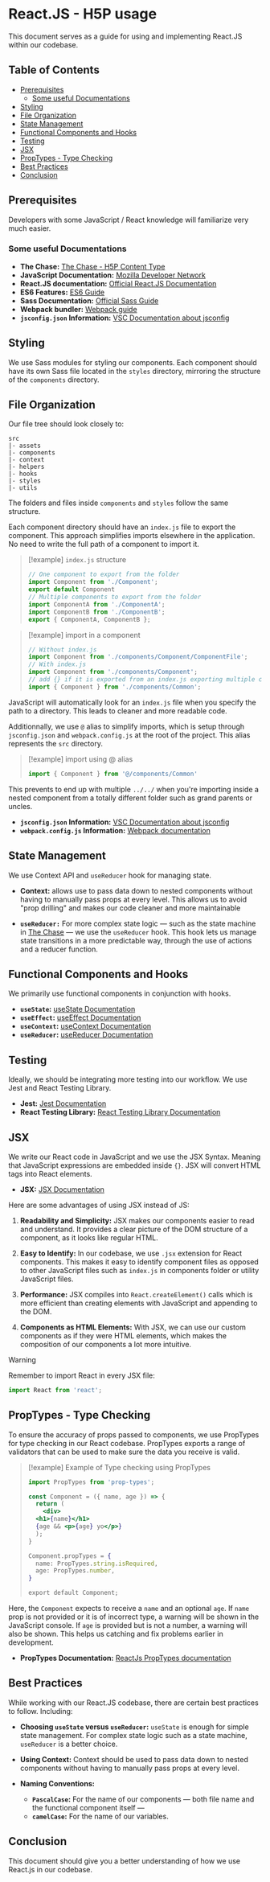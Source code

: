 # React.JS - H5P usage
This document serves as a guide for using and implementing React.JS within our codebase.

## Table of Contents
- [Prerequisites](#prerequisites)
	- [Some useful Documentations](#some-useful-documentations)
- [Styling](#styling)
- [File Organization](#file-organization)
- [State Management](#state-management)
- [Functional Components and Hooks](#functional-components-and-hooks)
- [Testing](#testing)
- [JSX](#jsx)
- [PropTypes - Type Checking](#proptypes---type-checking)
- [Best Practices](#best-practices)
- [Conclusion](#conclusion)

## Prerequisites
Developers with some JavaScript / React knowledge will familiarize very much easier.

### Some useful Documentations
- **The Chase:** [The Chase - H5P Content Type](https://github.com/h5p/h5p-chase)
- **JavaScript Documentation:** [Mozilla Developer Network](https://developer.mozilla.org/en-US/docs/Web/JavaScript/Guide)
- **React.JS documentation:** [Official React.JS Documentation](https://reactjs.org/tutorial/tutorial.html)
- **ES6 Features:** [ES6 Guide](http://es6-features.org)
- **Sass Documentation:** [Official Sass Guide](https://sass-lang.com/guide)
- **Webpack bundler:** [Webpack guide](https://webpack.js.org/guides/getting-started/)
- **`jsconfig.json` Information:** [VSC Documentation about jsconfig](https://code.visualstudio.com/docs/languages/jsconfig)

## Styling
We use Sass modules for styling our components. Each component should have its own Sass file located in the `styles` directory, mirroring the structure of the `components` directory.

## File Organization
Our file tree should look closely to:
```
src
|- assets
|- components
|- context
|- helpers
|- hooks
|- styles
|- utils
```

The folders and files inside `components` and `styles` follow the same structure.

Each component directory should have an `index.js` file to export the component. This approach simplifies imports elsewhere in the application. No need to write the full path of a component to import it.

> [!example] `index.js` structure
> ```jsx
> // One component to export from the folder
> import Component from './Component';
> export default Component
> // Multiple components to export from the folder
> import ComponentA from './ComponentA';
> import ComponentB from './ComponentB';
> export { ComponentA, ComponentB };

> [!example] import in a component
> ```jsx
> // Without index.js
> import Component from './components/Component/ComponentFile';
> // With index.js
> import Component from './components/Component';
> // add {} if it is exported from an index.js exporting multiple component
> import { Component } from './components/Common';

JavaScript will automatically look for an `index.js` file when you specify the path to a directory. This leads to cleaner and more readable code.

Additionnally, we use `@` alias to simplify imports, which is setup through `jsconfig.json` and `webpack.config.js` at the root of the project. This alias represents the `src` directory.

>[!example] import using @ alias
>```jsx
>import { Component } from '@/components/Common'

This prevents to end up with multiple `../../` when you're importing inside a nested component from a totally different folder such as grand parents or uncles.

- **`jsconfig.json` Information:** [VSC Documentation about jsconfig](https://code.visualstudio.com/docs/languages/jsconfig)
- **`webpack.config.js` Information:** [Webpack documentation](https://webpack.js.org/configuration/resolve/)

## State Management
We use Context API and `useReducer` hook for managing state. 

- **Context:**
	allows use to pass data down to nested components without having to manually pass props at every level. This allows us to avoid "prop drilling" and makes our code cleaner and more maintainable
	
- **`useReducer:`**
	For more complex state logic — such as the state machine in [The Chase](https://github.com/h5p/h5p-chase) — we use the `useReducer` hook. This hook lets us manage state transitions in a more predictable way, through the use of actions and a reducer function.
	

## Functional Components and Hooks
We primarily use functional components in conjunction with hooks.

- **`useState`:** [useState Documentation](https://react.dev/reference/react/useState)
- **`useEffect`:** [useEffect Documentation](https://react.dev/reference/react/useEffect)
- **`useContext`:** [useContext Documentation](https://react.dev/reference/react/useContext)
- **`useReducer`:** [useReducer Documentation](https://react.dev/reference/react/useReducer)

## Testing
Ideally, we should be integrating more testing into our workflow. We use Jest and React Testing Library.

- **Jest:** [Jest Documentation](https://jestjs.io/docs/en/getting-started)
- **React Testing Library:** [React Testing Library Documentation](https://testing-library.com/docs/react-testing-library/intro/)

## JSX
We write our React code in JavaScript and we use the JSX Syntax.
Meaning that JavaScript expressions are embedded inside `{}`. JSX will convert HTML tags into React elements. 

- **JSX:** [JSX Documentation](https://react.dev/learn/writing-markup-with-jsx)

Here are some advantages of using JSX instead of JS:
1. **Readability and Simplicity:** JSX makes our components easier to read and understand. It provides a clear picture of the DOM structure of a component, as it looks like regular HTML.

2. **Easy to Identify:** In our codebase, we use `.jsx` extension for React components. This makes it easy to identify component files as opposed to other JavaScript files such as `index.js` in components folder or utility JavaScript files.

3. **Performance:** JSX compiles into `React.createElement()` calls which is more efficient than creating elements with JavaScript and appending to the DOM.

4. **Components as HTML Elements:** With JSX, we can use our custom components as if they were HTML elements, which makes the composition of our components a lot more intuitive.

> [!warning]
> Remember to import React in every JSX file:
> ```jsx
> import React from 'react';

## PropTypes - Type Checking
To ensure the accuracy of props passed to components, we use PropTypes for type checking in our React codebase. PropTypes exports a range of validators that can be used to make sure the data you receive is valid.

> [!example] Example of Type checking using PropTypes
> ```jsx
> import PropTypes from 'prop-types';
> 
> const Component = ({ name, age }) => {
>   return (
>     <div>
>	<h1>{name}</h1>
>	{age && <p>{age} yo</p>}
>   );
> }
> 
> Component.propTypes = {
>   name: PropTypes.string.isRequired,
>   age: PropTypes.number,
> }
>
> export default Component;

Here, the `Component` expects to receive a `name` and an optional `age`. If `name` prop is not provided or it is of incorrect type, a warning will be shown in the JavaScript console. If `age` is provided but is not a number, a warning will also be shown. This helps us catching and fix problems earlier in development.
	
- **PropTypes Documentation:** [ReactJs PropTypes documentation](https://reactjs.org/docs/typechecking-with-proptypes.html)

## Best Practices
While working with our React.JS codebase, there are certain best practices to follow. Including:

- **Choosing `useState` versus `useReducer`:** 
	`useState` is enough for simple state management. For complex state logic such as a state machine, `useReducer` is a better choice.
	
- **Using Context:**
	Context should be used to pass data down to nested components without having to manually pass props at every level.
	
- **Naming Conventions:** 
	- **`PascalCase`:** For the name of our components — both file name and the functional component itself —
	- **`camelCase`:** For the name of our variables.

## Conclusion
This document should give you a better understanding of how we use React.js in our codebase.

